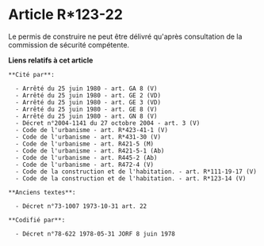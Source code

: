 # Article R*123-22

Le permis de construire ne peut être délivré qu'après consultation de la commission de sécurité compétente.

**Liens relatifs à cet article**

	**Cité par**:

	  - Arrêté du 25 juin 1980 - art. GA 8 (V)
	  - Arrêté du 25 juin 1980 - art. GE 2 (VD)
	  - Arrêté du 25 juin 1980 - art. GE 3 (VD)
	  - Arrêté du 25 juin 1980 - art. GE 8 (V)
	  - Arrêté du 25 juin 1980 - art. GN 8 (V)
	  - Décret n°2004-1141 du 27 octobre 2004 - art. 3 (V)
	  - Code de l'urbanisme - art. R*423-41-1 (V)
	  - Code de l'urbanisme - art. R*431-30 (V)
	  - Code de l'urbanisme - art. R421-5 (M)
	  - Code de l'urbanisme - art. R421-5-1 (Ab)
	  - Code de l'urbanisme - art. R445-2 (Ab)
	  - Code de l'urbanisme - art. R472-4 (V)
	  - Code de la construction et de l'habitation. - art. R*111-19-17 (V)
	  - Code de la construction et de l'habitation. - art. R*123-14 (V)

	**Anciens textes**:

	  - Décret n°73-1007 1973-10-31 art. 22

	**Codifié par**:

	  - Décret n°78-622 1978-05-31 JORF 8 juin 1978

